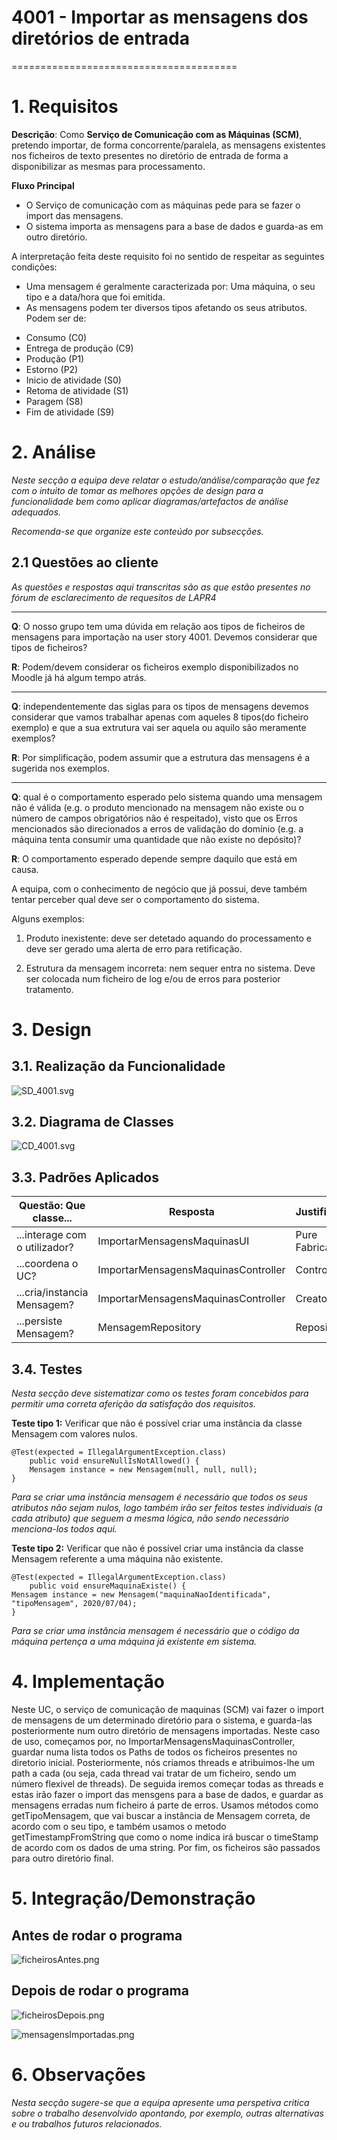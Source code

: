 # 4001 - Importar as mensagens dos diretórios de entrada
=======================================


# 1. Requisitos

**Descrição**: Como **Serviço de Comunicação com as Máquinas (SCM)**, pretendo importar, de forma concorrente/paralela, as mensagens existentes nos ficheiros de texto presentes no diretório de entrada de forma a disponibilizar as mesmas para processamento.

**Fluxo Principal**
 * O Serviço de comunicação com as máquinas pede para se fazer o import das mensagens.
 * O sistema importa as mensagens para a base de dados e guarda-as em outro diretório.


A interpretação feita deste requisito foi no sentido de respeitar as seguintes condições:

* Uma mensagem é geralmente caracterizada por: Uma máquina, o seu tipo e a data/hora que foi emitida.
* As mensagens podem ter diversos tipos afetando os seus atributos. Podem ser de:

 - Consumo (C0)
 - Entrega de produção (C9)
 - Produção (P1)
 - Estorno (P2)
 - Inicio de atividade (S0)
 - Retoma de atividade (S1)
 - Paragem (S8)
 - Fim de atividade (S9)




# 2. Análise

*Neste secção a equipa deve relatar o estudo/análise/comparação que fez com o intuito de tomar as melhores opções de design para a funcionalidade bem como aplicar diagramas/artefactos de análise adequados.*

*Recomenda-se que organize este conteúdo por subsecções.*

## 2.1 Questões ao cliente

*As questões e respostas aqui transcritas são as que estão presentes no fórum de esclarecimento de requesitos de LAPR4*

--------
**Q**: O nosso grupo tem uma dúvida em relação aos tipos de ficheiros de mensagens para importação na user story 4001. Devemos considerar que tipos de ficheiros?

**R**: Podem/devem considerar os ficheiros exemplo disponibilizados no Moodle já há algum tempo atrás.

--------
**Q**: independentemente das siglas para os tipos de mensagens devemos considerar que vamos trabalhar apenas com aqueles 8 tipos(do ficheiro exemplo) e que a sua extrutura vai ser aquela ou aquilo são meramente exemplos?

**R**: Por simplificação, podem assumir que a estrutura das mensagens é a sugerida nos exemplos.



---------
**Q**: qual é o comportamento esperado pelo sistema quando uma mensagem não é válida (e.g. o produto mencionado na mensagem não existe ou o número de campos obrigatórios não é respeitado), visto que os Erros mencionados são direcionados a erros de validação do domínio (e.g. a máquina tenta consumir uma quantidade que não existe no depósito)?

**R**:
O comportamento esperado depende sempre daquilo que está em causa.

A equipa, com o conhecimento de negócio que já possui, deve também tentar perceber qual deve ser o comportamento do sistema.

Alguns exemplos:

1. Produto inexistente: deve ser detetado aquando do processamento e deve ser gerado uma alerta de erro para retificação.

2. Estrutura da mensagem incorreta: nem sequer entra no sistema. Deve ser colocada num ficheiro de log e/ou de erros para posterior tratamento.

# 3. Design


## 3.1. Realização da Funcionalidade


![SD_4001.svg](SD_4001.svg)

## 3.2. Diagrama de Classes

![CD_4001.svg](CD_4001.svg)

## 3.3. Padrões Aplicados

| **Questão: Que classe...**       | **Resposta**                       | **Justificação**                                         |
|----------------------------------|------------------------------------|----------------------------------------------------------|
| ...interage com o utilizador?    | ImportarMensagensMaquinasUI         | Pure Fabrication                                         |
| ...coordena o UC?                | ImportarMensagensMaquinasController | Controller                                               |
| ...cria/instancia Mensagem? | ImportarMensagensMaquinasController | Creator                                                  |
| ...persiste Mensagem?       | MensagemRepository                  | Repository.     |


## 3.4. Testes
*Nesta secção deve sistematizar como os testes foram concebidos para permitir uma correta aferição da satisfação dos requisitos.*

**Teste tipo 1:** Verificar que não é possível criar uma instância da classe Mensagem com valores nulos.

	@Test(expected = IllegalArgumentException.class)
		public void ensureNullIsNotAllowed() {
		Mensagem instance = new Mensagem(null, null, null);
	}
*Para se criar uma instância mensagem é necessário que todos os seus atributos não sejam nulos, logo também irão ser feitos testes individuais (a cada atributo) que seguem a mesma lógica, não sendo necessário menciona-los todos aqui.*

**Teste tipo 2:** Verificar que não é possível criar uma instância da classe Mensagem referente a uma máquina não existente.

	@Test(expected = IllegalArgumentException.class)
		public void ensureMaquinaExiste() {
    Mensagem instance = new Mensagem("maquinaNaoIdentificada", "tipoMensagem", 2020/07/04);
	}

*Para se criar uma instância mensagem é necessário que o código da máquina pertença a uma máquina já existente em sistema.*




# 4. Implementação

Neste UC, o serviço de comunicação de maquinas (SCM) vai fazer o import de mensagens de um determinado diretório para o sistema, e guarda-las posteriormente num outro diretório de mensagens importadas. Neste caso de uso, começamos por, no ImportarMensagensMaquinasController, guardar numa lista todos os Paths de todos os ficheiros presentes no diretorio inicial. Posteriormente, nós criamos threads e atribuimos-lhe um path a cada (ou seja, cada thread vai tratar de um ficheiro, sendo um número flexivel de threads). De seguida iremos começar todas as threads e estas irão fazer o import das mensgens para a base de dados, e guardar as mensagens erradas num ficheiro á parte de erros. Usamos métodos como getTipoMensagem, que vai buscar a instância de Mensagem correta, de acordo com o seu tipo, e também usamos o metodo getTimestampFromString que como o nome indica irá buscar o timeStamp de acordo com os dados de uma string. Por fim, os ficheiros são passados para outro diretório final.

# 5. Integração/Demonstração

## Antes de rodar o programa

![ficheirosAntes.png](ficheirosAntes.png)

## Depois de rodar o programa
![ficheirosDepois.png](ficheirosDepois.png)

![mensagensImportadas.png](mensagensImportadas.png)
# 6. Observações

*Nesta secção sugere-se que a equipa apresente uma perspetiva critica sobre o trabalho desenvolvido apontando, por exemplo, outras alternativas e ou trabalhos futuros relacionados.*
